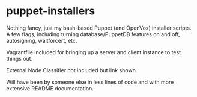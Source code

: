 # puppet-installers

Nothing fancy, just my bash-based Puppet (and OpenVox) installer scripts.  A few flags, including turning database/PuppetDB features on and off, autosigning, waitforcert, etc.

Vagrantfile included for bringing up a server and client instance to test things out.

External Node Classifier not included but link shown.

Will have been by someone else in less lines of code and with more extensive README documentation.

